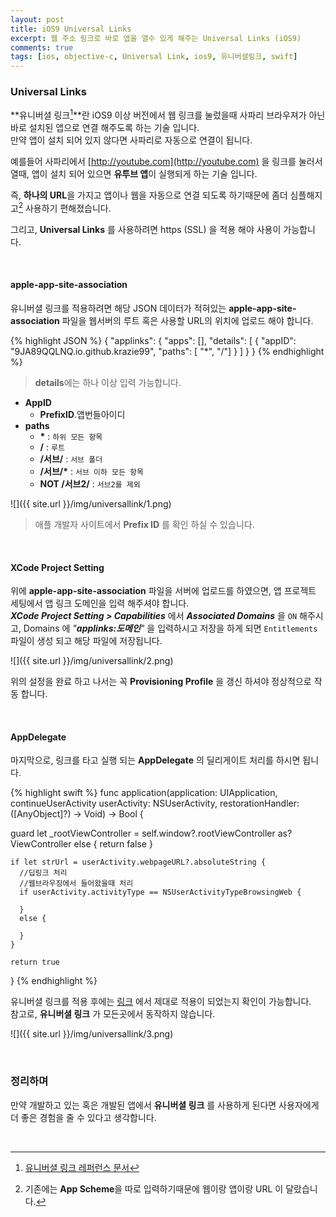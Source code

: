 ```yaml
---
layout: post
title: iOS9 Universal Links
excerpt: 웹 주소 링크로 바로 앱을 열수 있게 해주는 Universal Links (iOS9)
comments: true
tags: [ios, objective-c, Universal Link, ios9, 유니버셜링크, swift]
---
```


### Universal Links

**유니버셜 링크[^1]**란 iOS9 이상 버전에서 웹 링크를 눌렀을때 사파리 브라우져가 아닌 바로 설치된 앱으로 연결 해주도록 하는 기술 입니다.  
만약 앱이 설치 되어 있지 않다면 사파리로 자동으로 연결이 됩니다.

예를들어 사파리에서 [http://youtube.com](http://youtube.com) 을 링크를 눌러서 열때, 앱이 설치 되어 있으면
**유투브 앱**이 실행되게 하는 기술 입니다.

즉, **하나의 URL**을 가지고 앱이나 웹을 자동으로 연결 되도록 하기때문에 좀더 심플해지고[^2] 사용하기 편해졌습니다.  

그리고, **Universal Links** 를 사용하려면 https (SSL) 을 적용 해야 사용이 가능합니다.

<br>

#### apple-app-site-association ####

유니버셜 링크를 적용하려면 해당 JSON 데이터가 적혀있는 **apple-app-site-association** 파일을 웹서버의 루트 혹은 사용할 URL의 위치에 업로드 해야 합니다.

{% highlight JSON %}
{
    "applinks": {
        "apps": [],
        "details": [
            {
                "appID": "9JA89QQLNQ.io.github.krazie99",
                "paths": [ "*", "/"]
            }
        ]
    }
}
{% endhighlight %}
> **details**에는 하나 이상 입력 가능합니다.

+ **AppID**
  - **PrefixID**.앱번들아이디  
+ **paths**
  - **\*** : ```하위 모든 항목```
  - **/** : ```루트```
  - **/서브/** : ```서브 폴더```
  - **/서브/\*** : ```서브 이하 모든 항목```
  - **NOT /서브2/** : ```서브2를 제외```

![]({{ site.url }}/img/universallink/1.png)      

> 애플 개발자 사이트에서 **Prefix ID** 를 확인 하실 수 있습니다.  

<br>

#### XCode Project Setting ####

위에 **apple-app-site-association** 파일을 서버에 업로드를 하였으면, 앱 프로젝트 세팅에서 앱 링크 도메인을 입력 해주셔야 합니다.  
***XCode Project Setting > Capabilities*** 에서 ***Associated Domains*** 을 ```ON``` 해주시고,
Domains 에 *"**applinks:도메인**"* 을 입력하시고 저장을 하게 되면 ```Entitlements``` 파일이 생성 되고 해당 파일에 저장됩니다.

![]({{ site.url }}/img/universallink/2.png)   

위의 설정을 완료 하고 나서는 꼭 **Provisioning Profile** 을 갱신 하셔야 정상적으로 작동 합니다.

<br>

#### AppDelegate ####

마지막으로, 링크를 타고 실행 되는 **AppDelegate** 의 딜리게이트 처리를 하시면 됩니다.

{% highlight swift %}
func application(application: UIApplication, continueUserActivity userActivity: NSUserActivity, restorationHandler: ([AnyObject]?) -> Void) -> Bool {

  guard let _rootViewController = self.window?.rootViewController as? ViewController else {
      return false
    }

    if let strUrl = userActivity.webpageURL?.absoluteString {
      //딥링크 처리  
      //웹브라우징에서 들어왔을때 처리
      if userActivity.activityType == NSUserActivityTypeBrowsingWeb {

      }
      else {

      }
    }

    return true
}
{% endhighlight %}

유니버셜 링크를 적용 후에는 [링크](https://search.developer.apple.com/appsearch-validation-tool/) 에서 제대로 적용이 되었는지 확인이 가능합니다.  
참고로, **유니버셜 링크** 가 모든곳에서 동작하지 않습니다.

![]({{ site.url }}/img/universallink/3.png)   

<br>

### 정리하며

만약 개발하고 있는 혹은 개발된 앱에서 **유니버셜 링크** 를 사용하게 된다면 사용자에게 더 좋은 경험을 줄 수 있다고 생각합니다.

<br>

[^1]: [유니버셜 링크 레퍼런스 문서](https://developer.apple.com/library/ios/documentation/General/Conceptual/AppSearch/UniversalLinks.html#//apple_ref/doc/uid/TP40016308-CH12-SW2)
[^2]: 기존에는 **App Scheme**을 따로 입력하기때문에 웹이랑 앱이랑 URL 이 달랐습니다.
